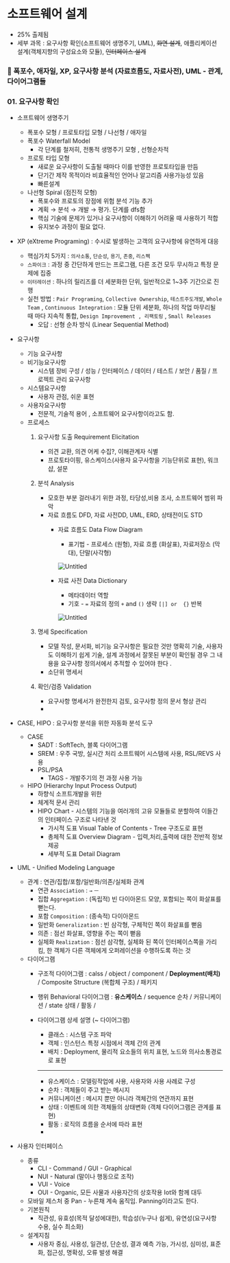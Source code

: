 # 소프트웨어 설계
- 25% 출제됨
- 세부 과목 : 요구사항 확인(소프트웨어 생명주기, UML), ~~화면 설계~~, 애플리케이션 설계(객체지향의 구성요소와 모듈), ~~인터페이스 설계~~

### 📒 폭포수, 애자일, XP, 요구사항 분석 (자료흐름도, 자료사전), UML - 관계, 다이어그램들

### 01. 요구사항 확인

- 소프트웨어 생명주기
    - 폭포수 모형 / 프로토타입 모형 / 나선형 / 애자일
    - 폭포수 Waterfall Model
        - 각 단계를 철저히, 전통적 생명주기 모형 , 선형순차적
    - 프로토 타입 모형
        - 새로운 요구사항이 도출될 때마다 이를 반영한 프로토타입을 만듬
        - 단기간 제작 목적이라 비효율적인 언어나 알고리즘 사용가능성 있음
        - 빠른설계
    - 나선형 Spiral (점진적 모형)
        - 폭포수와 프로토의 장점에 위험 분석 기능 추가
        - 계획 → 분석 → 개발 → 평가. 단계를 dfs함
        - 핵심 기술에 문제가 있거나 요구사항이 이해하기 어려울 때 사용하기 적합
        - 유지보수 과정이 필요 없다.
- XP (eXtreme Programing) : 수시로 발생하는 고객의 요구사항에 유연하게 대응
    - 핵심가치 5가지 : `의사소통`, `단순성`, `용기`, `존중`, `리스펙`
    - `스파이크` :  과정 중 간단하게 만드는 프로그램, 다른 조건 모두 무시하고 특정 문제에 집중
    - `이터레이션` : 하나의 릴리즈를 더 세분화한 단위, 일반적으로 1~3주 기간으로 진행
    - 실천 방법 : `Pair Programing`, `Collective Ownership`, `테스트주도개발`, `Whole Team` , `Continuous Integration` : 모듈 단위 세분화, 하나의 작업 마무리될 때 마다 지속적 통합, `Design Improvement , 리팩토링` , `Small Releases`
        - 오답 : 선형 순차 방식 (Linear Sequential Method)
- 요구사항
    - 기능 요구사항
    - 비기능요구사항
        - 시스템 장비 구성 / 성능 / 인터페이스 / 데이터 / 테스트 /  보안 / 품질 / 프로젝트 관리 요구사항
    - 시스템요구사항
        - 사용자 관점, 쉬운 표현
    - 사용자요구사항
        - 전문적, 기술적 용어 ,  소프트웨어 요구사항이라고도 함.
    - 프로세스
        1. 요구사항 도출 Requirement Elicitation
            - 의견 교환, 의견 어케 수집?, 이해관계자 식별
            - 프로토타이핑, 유스케이스(사용자 요구사항을 기능단위로 표현), 워크샵, 설문
        2. 분석 Analysis
            - 모호한 부분 걸러내기 위한 과정, 타당성,비용 조사, 소프트웨어 범위 파악
            - 자료 흐름도 DFD, 자료 사전DD, UML, ERD, 상태전이도 STD
                - 자료 흐름도 Data Flow Diagram
                    - 표기법 - 프로세스 (원형), 자료 흐름 (화살표), 자료저장소 (막대), 단말(사각형)

                  ![Untitled](https://prod-files-secure.s3.us-west-2.amazonaws.com/5b9fa27b-e5d4-4719-b420-56e744ab8954/ff987528-5f71-4459-a066-6c2eb39e4950/Untitled.png)

                - 자료 사전 Data Dictionary
                    - 메타데이터 역할
                    - 기호  - `=` 자료의 정의 `+` and `()` 생략 `[|] or  {}`  반복

                  ![Untitled](https://prod-files-secure.s3.us-west-2.amazonaws.com/5b9fa27b-e5d4-4719-b420-56e744ab8954/7ac360ef-0db7-4dc7-bbdf-e3f2d1cfceb8/Untitled.png)

        3. 명세 Specification
            - 모델 작성, 문서화, 비기능 요구사항은 필요한 것만 명확히 기술, 사용자도 이해하기 쉽게 기술, 설계 과정에서 잘못된 부분이  확인될 경우 그 내용을 요구사항 정의서에서 추적할 수 있어야 한다 .
            - 소단위 명세서
        4. 확인/검증  Validation
            - 요구사항 명세서가 완전한지 검토, 요구사항 정의 문서 형상 관리
            -
- CASE, HIPO : 요구사항 분석을 위한 자동화 분석 도구
    - CASE
        - SADT : SoftTech, 블록 다이어그램
        - SREM : 우주 국방, 실시간 처리 소프트웨어 시스템에 사용, RSL/REVS 사용
        - PSL/PSA
            - TAGS - 개발주기의 전 과정 사용 가능
    - HIPO (Hierarchy Input Process Output)
        - 하향식 소프트개발을 위한
        - 체계적 문서 관리
        - HIPO Chart - 시스템의 기능을 여러개의 고유 모듈들로 분할하여 이들간의 인터페이스 구조로 나타낸 것
            - 가시적 도표 Visual Table of Contents - Tree 구조도로 표현
            - 총체적 도표 Overview Diagram - 입력,처리,출력에 대한 전반적 정보 제공
            - 세부적 도표 Detail Diagram

- UML - Unified Modeling Language
    - 관계 : 연관/집합/포함/일반화/의존/실체화 관계
        - 연관 `Association` : `→` `ㅡ`
        - 집합 `Aggregation` : (독립적) 빈 다이아몬드 모양,  포함되는 쪽이 화살표를 뻗는다.
        - 포함 `Composition` : (종속적) 다이아몬드
        - 일반화 `Generalization` : 빈 삼각형, 구체적인 쪽이 화살표를 뻗음
        - 의존 : 점선 화살표, 영향을 주는 쪽이 뻗음
        - 실체화 `Realization` : 점선 삼각형, 실체화 된 쪽이 인터페이스쪽을 가리킴, 한 객체가 다른 객체에게 오퍼레이션을 수행하도록 하는 것
    - 다이어그램
        - 구조적 다이어그램 : calss / object / component / **Deployment(배치)** / Composite Structure (복합체 구조) / 패키지
        - 행위 Behavioral 다이어그램 : **유스케이스** / sequence 순차 / 커뮤니케이션 / state 상태 / 활동 /
        - 다이어그램 상세 설명 (~ 다이어그램)
            - 클래스 : 시스템 구조 파악
            - 객체 : 인스턴스 특정 시점에서 객체 간의 관계
            - 배치 : Deployment, 물리적 요소들의 위치 표현, 노드와 의사소통경로로 표현

            ---

            - 유스케이스 : 모델링작업에 사용, 사용자와 사용 사례로 구성
            - 순차 : 객체들이 주고 받는 메시지
            - 커뮤니케이션 : 메시지 뿐만 아니라 객체간의 연관까지 표현
            - 상태 : 이벤트에 의한 객체들의 상태변화  (객체 다이어그램은 관계를 표현)
            - 활동 : 로직의 흐름을 순서에 따라 표현
            -
- 사용자 인터페이스
    - 종류
        - CLI - Command / GUI - Graphical
        - NUI - Natural (말이나 행동으로 조작)
        - VUI - Voice
        - OUI - Organic, 모든 사물과 사용자간의 상호작용 Iot와 함께 대두
    - 모바일 제스처 중 Pan - 누른채 계속 움직임. Panning이라고도 한다.
    - 기본원칙
        - 직관성, 유효성(목적 달성에대한), 학습성(누구나 쉽게), 유연성(요구사항 수용, 실수 최소화)
    - 설계지침
        - 사용자 중심, 사용성, 일관성, 단순성, 결과 예측 가능, 가시성, 심미성, 표준화, 접근성, 명확성, 오류 발생 해결